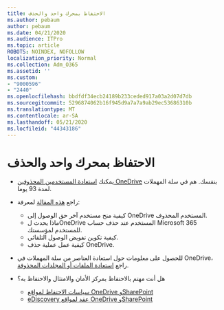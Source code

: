 ```yaml
---
title: الاحتفاظ بمحرك واحد والحذف
ms.author: pebaum
author: pebaum
ms.date: 04/21/2020
ms.audience: ITPro
ms.topic: article
ROBOTS: NOINDEX, NOFOLLOW
localization_priority: Normal
ms.collection: Adm_O365
ms.assetid: ''
ms.custom:
- "9000596"
- "2440"
ms.openlocfilehash: bbdfdf34ecb24189b233ceded917a03a2d07d7db
ms.sourcegitcommit: 5296874062b16f945d9a7a7a9ab29ec53686310b
ms.translationtype: MT
ms.contentlocale: ar-SA
ms.lasthandoff: 05/21/2020
ms.locfileid: "44343186"
---
```

# <a name="onedrive-retention-and-deletion"></a>الاحتفاظ بمحرك واحد والحذف

- يمكنك [استعادة المستخدمين المحذوفين OneDrive](https://docs.microsoft.com/onedrive/restore-deleted-onedrive) بنفسك. هم في سلة المهملات لمدة 93 يوما.

- راجع [هذه المقالة](https://docs.microsoft.com/onedrive/retention-and-deletion) لمعرفة:
    - كيفية منح مستخدم آخر حق الوصول إلى OneDrive المستخدم المحذوف.
    - ماذا يحدث لOneDrive المستخدم عند حذف حساب Microsoft 365 للمستخدم لمؤسستك.
    - كيفية تكوين تفويض الوصول التلقائي.
    - كيفية عمل عملية حذف OneDrive.

- للحصول على معلومات حول استعادة العناصر من سلة المهملات في OneDrive، راجع [استعادة الملفات أو المجلدات المحذوفة](https://support.office.com/article/949ada80-0026-4db3-a953-c99083e6a84f).

- هل أنت مهتم بالاحتفاظ بمركز الأمان والامتثال والاحتفاظ به؟
    - [سياسات الاحتفاظ لمواقع OneDrive وSharePoint](https://docs.microsoft.com/office365/securitycompliance/retention-policies?redirectSourcePath=%252farticle%252f5e377752-700d-4870-9b6d-12bfc12d2423#content-in-onedrive-accounts-and-sharepoint-sites)
    - [eDiscovery عقد لمواقع OneDrive وSharePoint](https://docs.microsoft.com/office365/securitycompliance/ediscovery-cases#step-4-place-content-locations-on-hold)

